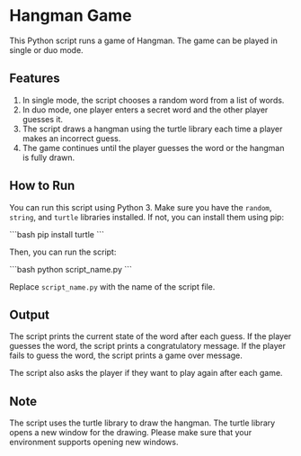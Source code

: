 # Hangman Game

This Python script runs a game of Hangman. The game can be played in single or duo mode.

## Features

1. In single mode, the script chooses a random word from a list of words.
2. In duo mode, one player enters a secret word and the other player guesses it.
3. The script draws a hangman using the turtle library each time a player makes an incorrect guess.
4. The game continues until the player guesses the word or the hangman is fully drawn.

## How to Run

You can run this script using Python 3. Make sure you have the `random`, `string`, and `turtle` libraries installed. If not, you can install them using pip:

\`\`\`bash
pip install turtle
\`\`\`

Then, you can run the script:

\`\`\`bash
python script_name.py
\`\`\`

Replace `script_name.py` with the name of the script file.

## Output

The script prints the current state of the word after each guess. If the player guesses the word, the script prints a congratulatory message. If the player fails to guess the word, the script prints a game over message.

The script also asks the player if they want to play again after each game.

## Note

The script uses the turtle library to draw the hangman. The turtle library opens a new window for the drawing. Please make sure that your environment supports opening new windows.

